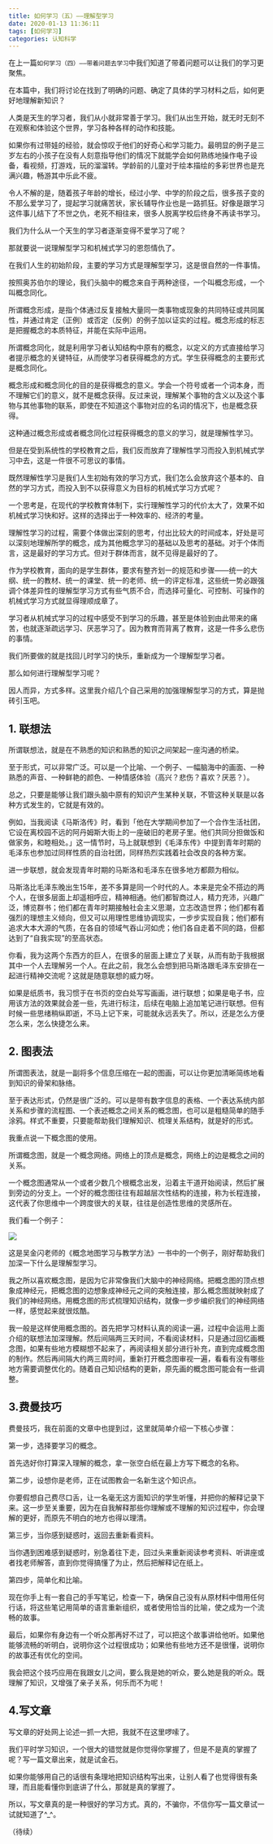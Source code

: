 ```yaml
---
title: 如何学习（五）——理解型学习
date: 2020-01-13 11:36:11
tags: [如何学习]
categories: 认知科学
---
```

在上一篇`如何学习（四）——带着问题去学习`中我们知道了带着问题可以让我们的学习更聚焦。

在本篇中，我们将讨论在找到了明确的问题、确定了具体的学习材料之后，如何更好地理解新知识？

人类是天生的学习者，我们从小就非常善于学习。我们从出生开始，就无时无刻不在观察和体验这个世界，学习各种各样的动作和技能。

如果你有过带娃的经验，就会惊叹于他们的好奇心和学习能力。最明显的例子是三岁左右的小孩子在没有人刻意指导他们的情况下就能学会如何熟练地操作电子设备，看视频，打游戏，玩的溜溜转。学龄前的儿童对于绘本描绘的多彩世界也是充满兴趣，畅游其中乐此不疲。

令人不解的是，随着孩子年龄的增长，经过小学、中学的阶段之后，很多孩子变的不那么爱学习了，提起学习就痛苦状，家长辅导作业也是一路抓狂。好像是跟学习这件事儿结下了不世之仇，老死不相往来，很多人脱离学校后终身不再读书学习。

我们为什么从一个天生的学习者逐渐变得不爱学习了呢？

那就要说一说理解型学习和机械式学习的恩怨情仇了。

在我们人生的初始阶段，主要的学习方式是理解型学习，这是很自然的一件事情。

按照奥苏伯尔的理论，我们头脑中的概念来自于两种途径，一个叫概念形成，一个叫概念同化。

所谓概念形成，是指个体通过反复接触大量同一类事物或现象的共同特征或共同属性，并通过肯定（正例）或否定（反例）的例子加以证实的过程。概念形成的标志是把握概念的本质特征，并能在实际中运用。

所谓概念同化，就是利用学习者认知结构中原有的概念，以定义的方式直接给学习者提示概念的关键特征，从而使学习者获得概念的方式。学生获得概念的主要形式是概念同化。

概念形成和概念同化的目的是获得概念的意义。学会一个符号或者一个词本身，而不理解它们的意义，就不是概念获得。反过来说，理解某个事物的含义以及这个事物与其他事物的联系，即使在不知道这个事物对应的名词的情况下，也是概念获得。

这种通过概念形成或者概念同化过程获得概念的意义的学习，就是理解性学习。

但是在受到系统性的学校教育之后，我们反而放弃了理解性学习而投入到机械式学习中去，这是一件很不可思议的事情。

既然理解性学习是我们人生初始有效的学习方式，我们怎么会放弃这个基本的、自然的学习方式，而投入到不以获得意义为目标的机械式学习方式呢？

一个思考是，在现代的学校教育体制下，实行理解性学习的代价太大了，效果不如机械式学习快和好。这样的选择出于一种效率的、经济的考量。

理解性学习的过程，需要个体做出深刻的思考，付出比较大的时间成本，好处是可以深刻地理解所学的概念，成为其他概念学习的基础以及思考的基础。对于个体而言，这是最好的学习方式。但对于群体而言，就不见得是最好的了。

作为学校教育，面向的是学生群体，要求有整齐划一的规范和步骤——统一的大纲、统一的教材、统一的课堂、统一的老师、统一的评定标准，这些统一势必跟强调个体差异性的理解型学习方式有些气质不合，而选择可量化、可控制、可操作的机械式学习方式就显得理顺成章了。

学习者从机械式学习的过程中感受不到学习的乐趣，甚至是体验到由此带来的痛苦，也就逐渐疏远学习、厌恶学习了。因为教育而背离了教育，这是一件多么悲伤的事情。

我们所要做的就是找回儿时学习的快乐，重新成为一个理解型学习者。

那么如何进行理解型学习呢？

因人而异，方式多样。这里我介绍几个自己采用的加强理解型学习的方式，算是抛砖引玉吧。

## 1. 联想法

所谓联想法，就是在不熟悉的知识和熟悉的知识之间架起一座沟通的桥梁。

至于形式，可以非常广泛。可以是一个比喻、一个例子、一幅脑海中的画面、一种熟悉的声音、一种鲜艳的颜色、一种情感体验（高兴？悲伤？喜欢？厌恶？）。

总之，只要是能够让我们跟头脑中原有的知识产生某种关联，不管这种关联是以各种方式发生的，它就是有效的。

例如，当我阅读《马斯洛传》时，看到「他在大学期间参加了一个合作生活社团，它设在离校园不远的阿丹姆斯大街上的一座破旧的老房子里。他们共同分担做饭和做家务，和睦相处。」这一情节时，马上就联想到《毛泽东传》中提到青年时期的毛泽东也参加过同样性质的自治社团，同样热烈实践着社会改良的各种方案。

进一步联想，就会发现青年时期的马斯洛和毛泽东在很多地方都颇为相似。

马斯洛比毛泽东晚出生15年，差不多算是同一个时代的人。本来是完全不搭边的两个人，在很多层面上却遥相呼应，精神相通。他们都智商过人，精力充沛，兴趣广泛，博览群书；他们都在青年时期接触社会主义思潮，立志改造世界；他们都有着强烈的理想主义倾向，但又可以用理性思维协调现实，一步步实现自我；他们都有追求大本大源的气质，在各自的领域气吞山河如虎；他们各自走着不同的路，但都达到了“自我实现”的至高状态。

你看，我为这两个东西方的巨人，在很多的层面上建立了关联，从而有助于我根据其中一个人去理解另一个人。在此之前，我怎么会想到把马斯洛跟毛泽东安排在一起进行精神交流呢？这就是随意联想的威力呀。

如果是纸质书，我习惯于在书页的空白处写写画画，进行联想；如果是电子书，应用该方法的效果就会差一些，先进行标注，后续在电脑上追加笔记进行联想。但有时候一些思绪稍纵即逝，不马上记下来，可能就永远丢失了。所以，还是怎么方便怎么来，怎么快捷怎么来。

## 2. 图表法

所谓图表法，就是一副将多个信息压缩在一起的图画，可以让你更加清晰简练地看到知识的骨架和脉络。

至于表达形式，仍然是很广泛的。可以是带有数字信息的表格、一个表达系统内部关系和步骤的流程图、一个表述概念之间关系的概念图，也可以是粗糙简单的随手涂鸦。样式不重要，只要能帮助我们理解知识、梳理关系结构，就是好的形式。

我重点说一下概念图的使用。

所谓概念图，就是一个概念网络。网络上的顶点是概念，网络上的边是概念之间的关系。

一个概念图通常从一个或者少数几个根概念出发，沿着主干道开始阅读，然后扩展到旁边的分支上。一个好的概念图往往有超越层次性结构的连接，称为长程连接，这代表了你思维中一个跨度很大的关联，往往是创造性思维的灵感所在。

我们看一个例子：

![](如何学习（五）/概念地图示例.jpeg)

这是吴金闪老师的《概念地图学习与教学方法》一书中的一个例子，刚好帮助我们加深一下什么是理解型学习。

我之所以喜欢概念图，是因为它非常像我们大脑中的神经网络。把概念图的顶点想象成神经元，把概念图的边想象成神经元之间的突触连接，那么概念图就映射成了我们的神经网络。用概念图的形式梳理知识结构，就像一步步编织我们的神经网络一样，感觉起来就很炫酷。

我一般是这样使用概念图的。首先把学习材料认真的阅读一遍，过程中会运用上面介绍的联想法加深理解。然后间隔两三天时间，不看阅读材料，只是通过回忆画概念图，如果有些地方模糊想不起来了，再阅读相关部分进行补充，直到完成概念图的制作。然后再间隔大约两三周时间，重新打开概念图审视一遍，看看有没有哪些地方需要调整优化的。随着自己知识结构的更新，原先画的概念图可能会有一些调整。

## 3.费曼技巧

费曼技巧，我在前面的文章中也提到过，这里就简单介绍一下核心步骤：

第一步，选择要学习的概念。

首先选好你打算深入理解的概念，拿一张空白纸在最上方写下概念的名称。

第二步，设想你是老师，正在试图教会一名新生这个知识点。

你要假想自己费尽口舌，让一名毫无这方面知识的学生听懂，并把你的解释记录下来。这一步至关重要，因为在自我解释那些你理解或不理解的知识过程中，你会理解的更好，而原先不明白的地方也得以理清。

第三步，当你感到疑惑时，返回去重新看资料。

当你遇到困难感到疑惑时，别急着往下走，回过头来重新阅读参考资料、听讲座或者找老师解答，直到你觉得搞懂了为止，然后把解释记在纸上。

第四步，简单化和比喻。

现在你手上有一套自己的手写笔记，检查一下，确保自己没有从原材料中借用任何行话，将这些笔记用简单的语言重新组织，或者使用恰当的比喻，使之成为一个流畅的故事。

最后，如果你有身边有一个听众那再好不过了，可以把这个故事讲给他听。如果他能够流畅的听明白，说明你这个过程很成功；如果他有些地方还不是很懂，说明你的故事还有优化的空间。

我会把这个技巧应用在我跟女儿之间，要么我是她的听众，要么她是我的听众。既理解了知识，又增强了亲子关系，何乐而不为呢！

## 4.写文章

写文章的好处网上论述一抓一大把，我就不在这里啰嗦了。

我们平时学习知识，一个很大的错觉就是你觉得你掌握了，但是不是真的掌握了呢？写一篇文章出来，就是试金石。

如果你能够用自己的话很有条理地把知识结构写出来，让别人看了也觉得很有条理，而且能看懂你到底讲了什么，那就是真的掌握了。

所以，写文章真的是一种很好的学习方式。真的，不骗你，不信你写一篇文章试一试就知道了^_^。

（待续）
